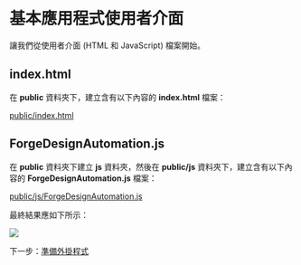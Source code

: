 # 基本應用程式使用者介面

讓我們從使用者介面 (HTML 和 JavaScript) 檔案開始。

## index.html

在 **public** 資料夾下，建立含有以下內容的 **index.html** 檔案：

[public/index.html](_snippets/modifymodels/node/public/index.html ':include :type=code html')

## ForgeDesignAutomation.js

在 **public** 資料夾下建立 **js** 資料夾，然後在 **public/js** 資料夾下，建立含有以下內容的 **ForgeDesignAutomation.js** 檔案：

[public/js/ForgeDesignAutomation.js](_snippets/modifymodels/node/public/js/ForgeDesignAutomation.js ':include :type=code javascript')

最終結果應如下所示：

![](_media/designautomation/nodejs/basefiles.PNG)


下一步：[準備外掛程式](/zh-TW/designautomation/appbundle/)